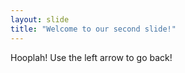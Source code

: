 ```yaml
---
layout: slide
title: "Welcome to our second slide!"
---
```

Hooplah!
Use the left arrow to go back!
